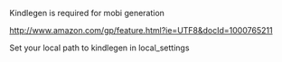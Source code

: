 Kindlegen is required for mobi generation

http://www.amazon.com/gp/feature.html?ie=UTF8&docId=1000765211

Set your local path to kindlegen in local_settings
